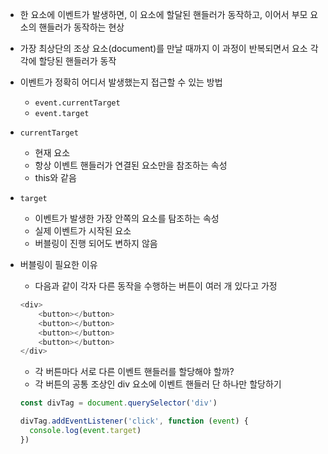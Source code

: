 - 한 요소에 이벤트가 발생하면, 이 요소에 할달된 핸들러가 동작하고, 이어서 부모 요소의 핸들러가 동작하는 현상
- 가장 최상단의 조상 요소(document)를 만날 때까지 이 과정이 반복되면서 요소 각각에 할당된 핸들러가 동작
- 이벤트가 정확히 어디서 발생했는지 접근할 수 있는 방법
  - `event.currentTarget`
  - `event.target`

- `currentTarget`
  - 현재 요소
  - 항상 이벤트 핸들러가 연결된 요소만을 참조하는 속성
  - this와 같음
- `target`
  - 이벤트가 발생한 가장 안쪽의 요소를 탐조하는 속성
  - 실제 이벤트가 시작된 요소
  - 버블링이 진행 되어도 변하지 않음

- 버블링이 필요한 이유
  - 다음과 같이 각자 다른 동작을 수행하는 버튼이 여러 개 있다고 가정
  ```javascript
  <div>
      <button></button>
      <button></button>
      <button></button>
      <button></button>
  </div>
  ```
  - 각 버튼마다 서로 다른 이벤트 핸들러를 할당해야 할까?
  - 각 버튼의 공통 조상인 div 요소에 이벤트 핸들러 단 하나만 할당하기
  ```javascript
  const divTag = document.querySelector('div')

  divTag.addEventListener('click', function (event) {
    console.log(event.target)
  })
  ```